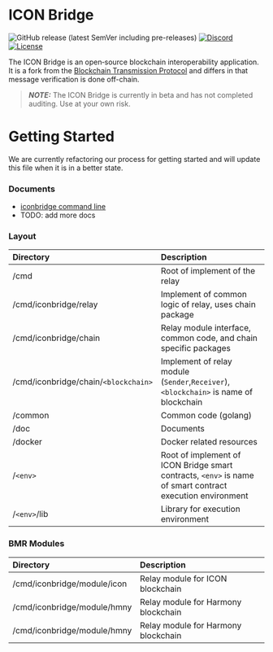 # ICON Bridge
<p>
  <img alt="GitHub release (latest SemVer including pre-releases)" src="https://img.shields.io/github/v/release/icon-project/icon-bridge?include_prereleases">
  <a href="https://discord.gg/ZkgByPn92j">
    <img src="https://img.shields.io/discord/880651922682560582?label=discord" alt="Discord">
  </a>
  <a href="https://opensource.org/licenses/Apache-2.0">
    <img src="https://img.shields.io/badge/License-Apache%202.0-blue.svg" alt="License">
  </a>
</p>
  
The ICON Bridge is an open‑source blockchain interoperability application. It is a fork from the [Blockchain Transmission Protocol](https://github.com/icon-project/btp) and differs in that message verification is done off-chain.

> **_NOTE:_**  The ICON Bridge is currently in beta and has not completed auditing. Use at your own risk.

# Getting Started

We are currently refactoring our process for getting started and will update this file when it is in a better state.

### Documents

- [iconbridge command line](doc/iconbridge_cli.md)
- TODO: add more docs


### Layout

| Directory                            | Description                                                                                       |
| :----------------------------------- | :------------------------------------------------------------------------------------------------ |
| /cmd                                 | Root of implement of the relay                                                                          |
| /cmd/iconbridge/relay                 | Implement of common logic of relay, uses chain package                                              |
| /cmd/iconbridge/chain                 | Relay module interface, common code, and chain specific packages                                    |
| /cmd/iconbridge/chain/`<blockchain>`  | Implement of relay module (`Sender`,`Receiver`), `<blockchain>` is name of blockchain               |
| /common                              | Common code (golang)                                                                              |
| /doc                                 | Documents                                                                                         |
| /docker                              | Docker related resources                                                                          |
| /`<env>`                             | Root of implement of ICON Bridge smart contracts, `<env>` is name of smart contract execution environment |
| /`<env>`/lib                         | Library for execution environment                                                                 |

### BMR Modules

| Directory                  | Description                       |
| :------------------------- | :-------------------------------- |
| /cmd/iconbridge/module/icon | Relay module for ICON blockchain    |
| /cmd/iconbridge/module/hmny | Relay module for Harmony blockchain |
| /cmd/iconbridge/module/hmny | Relay module for Harmony blockchain |
